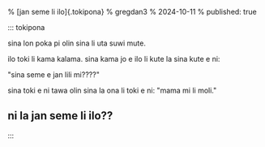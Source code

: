 % [jan seme li ilo]{.tokipona}
% gregdan3
% 2024-10-11
% published: true

::: tokipona

sina lon poka pi olin sina li uta suwi mute.

ilo toki li kama kalama. sina kama jo e ilo li kute la sina kute e ni:

"sina seme e jan lili mi????"

sina toki e ni tawa olin sina la ona li toki e ni: "mama mi li moli."

## **ni la jan seme li ilo??**

:::
